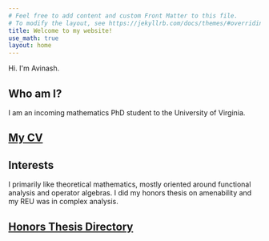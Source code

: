 ```yaml
---
# Feel free to add content and custom Front Matter to this file.
# To modify the layout, see https://jekyllrb.com/docs/themes/#overriding-theme-defaults
title: Welcome to my website!
use_math: true
layout: home
---
```

Hi. I'm Avinash.

## Who am I?
I am an incoming mathematics PhD student to the University of Virginia.

## [My CV](https://ai-bearing.github.io/CV/cv_2.pdf)

## Interests
I primarily like theoretical mathematics, mostly oriented around functional analysis and operator algebras. I did my honors thesis on amenability and my REU was in complex analysis.

## [Honors Thesis Directory](honorsthesis.md)
